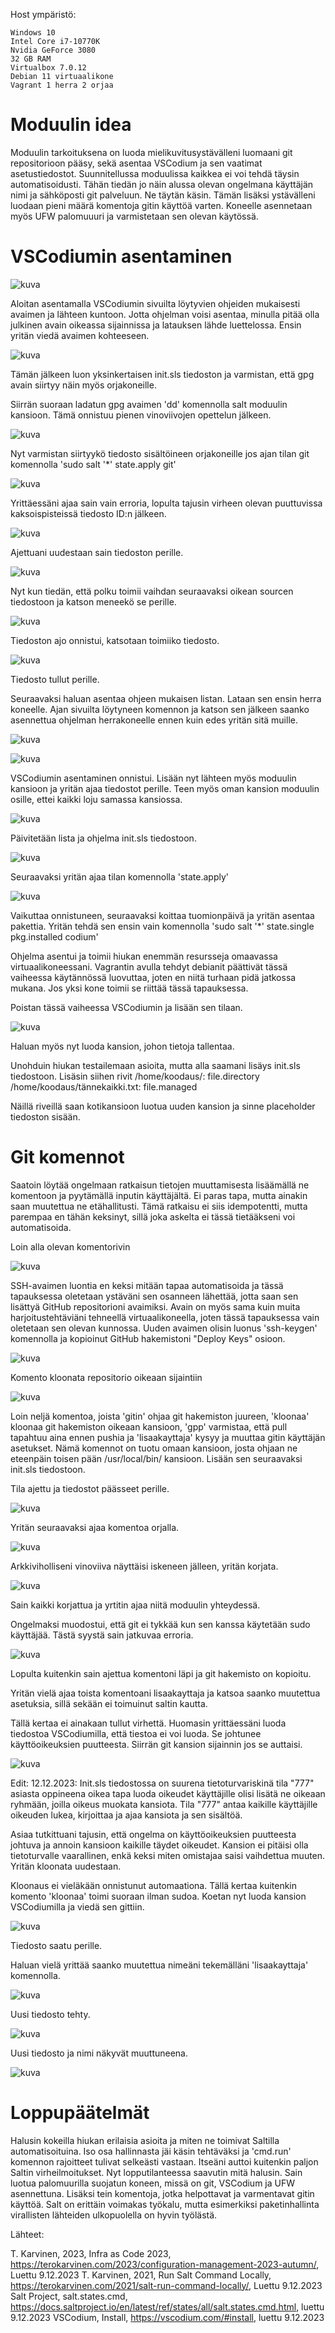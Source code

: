 Host ympäristö:

    Windows 10
    Intel Core i7-10770K
    Nvidia GeForce 3080
    32 GB RAM
    Virtualbox 7.0.12
    Debian 11 virtuaalikone
    Vagrant 1 herra 2 orjaa


# Moduulin idea

Moduulin tarkoituksena on luoda mielikuvitusystävälleni luomaani git repositorioon pääsy, sekä asentaa VSCodium ja sen vaatimat asetustiedostot. Suunnitellussa moduulissa kaikkea ei voi tehdä täysin automatisoidusti.
Tähän tiedän jo näin alussa olevan ongelmana käyttäjän nimi ja sähköposti git palveluun. Ne täytän käsin.
Tämän lisäksi ystävälleni luodaan pieni määrä komentoja gitin käyttöä varten. Koneelle asennetaan myös UFW palomuuuri ja varmistetaan sen olevan käytössä.

# VSCodiumin asentaminen


![kuva](https://github.com/panupeltola/palvelimet/assets/148875059/41844f0c-b45b-400e-98ed-d40e62f8b9e4)



Aloitan asentamalla VSCodiumin sivuilta löytyvien ohjeiden mukaisesti avaimen ja lähteen kuntoon. Jotta ohjelman voisi asentaa, minulla pitää olla julkinen avain oikeassa sijainnissa ja latauksen lähde luettelossa.
Ensin yritän viedä avaimen kohteeseen.


![kuva](https://github.com/panupeltola/palvelimet/assets/148875059/08de8298-4dd2-47ba-bce8-6e7e73e835f6)

Tämän jälkeen luon yksinkertaisen init.sls tiedoston ja varmistan, että gpg avain siirtyy näin myös orjakoneille.

Siirrän suoraan ladatun gpg avaimen 'dd' komennolla salt moduulin kansioon. Tämä onnistuu pienen vinoviivojen opettelun jälkeen.

![kuva](https://github.com/panupeltola/palvelimet/assets/148875059/6302cc83-f97b-4a30-84af-af652eb35b3d)


Nyt varmistan siirtyykö tiedosto sisältöineen orjakoneille jos ajan tilan git komennolla 'sudo salt '*' state.apply git'

![kuva](https://github.com/panupeltola/palvelimet/assets/148875059/075592b2-f8e8-4519-b7f6-1c7d8b5efea0)


Yrittäessäni ajaa sain vain erroria, lopulta tajusin virheen olevan puuttuvissa kaksoispisteissä tiedosto ID:n jälkeen.

![kuva](https://github.com/panupeltola/palvelimet/assets/148875059/0c27f98d-d731-48ed-ad17-ac63c2206ee2)

Ajettuani uudestaan sain tiedoston perille.


![kuva](https://github.com/panupeltola/palvelimet/assets/148875059/46904a49-cc8f-4ff6-bcfc-64b8d48dc6f8)

Nyt kun tiedän, että polku toimii vaihdan seuraavaksi oikean sourcen tiedostoon ja katson meneekö se perille.

![kuva](https://github.com/panupeltola/palvelimet/assets/148875059/8a55173a-0ad6-48d9-86c9-2ea9a2ce221e)


Tiedoston ajo onnistui, katsotaan toimiiko tiedosto.

![kuva](https://github.com/panupeltola/palvelimet/assets/148875059/a68d3215-e95c-403f-ba46-4e8e906c42f9)

Tiedosto tullut perille.

Seuraavaksi haluan asentaa ohjeen mukaisen listan. Lataan sen ensin herra koneelle.
Ajan sivuilta löytyneen komennon ja katson sen jälkeen saanko asennettua ohjelman herrakoneelle ennen kuin edes yritän sitä muille.

![kuva](https://github.com/panupeltola/palvelimet/assets/148875059/192a04d8-f50f-4e2f-95ae-ebc988eb719a)


![kuva](https://github.com/panupeltola/palvelimet/assets/148875059/a846d30c-dd1d-4843-bb4f-74bb73e318b4)


VSCodiumin asentaminen onnistui. Lisään nyt lähteen myös moduulin kansioon ja yritän ajaa tiedostot perille. Teen myös oman kansion moduulin osille, ettei kaikki loju samassa kansiossa.

![kuva](https://github.com/panupeltola/palvelimet/assets/148875059/744cfdd7-2103-4d70-8bfd-21ddfca53007)

Päivitetään lista ja ohjelma init.sls tiedostoon.

![kuva](https://github.com/panupeltola/palvelimet/assets/148875059/1e026226-eca2-43e0-9905-c1889a3b7bac)


Seuraavaksi yritän ajaa tilan komennolla 'state.apply'

![kuva](https://github.com/panupeltola/palvelimet/assets/148875059/143ad523-629c-4b6b-be57-2733bafc15cb)

Vaikuttaa onnistuneen, seuraavaksi koittaa tuomionpäivä ja yritän asentaa pakettia. Yritän tehdä sen ensin vain komennolla 'sudo salt '*' state.single pkg.installed codium'

Ohjelma asentui ja toimii hiukan enemmän resursseja omaavassa virtuaalikoneessani. Vagrantin avulla tehdyt debianit päättivät tässä vaiheessa käytännössä luovuttaa, joten en niitä turhaan pidä jatkossa mukana.
Jos yksi kone toimii se riittää tässä tapauksessa.

Poistan tässä vaiheessa VSCodiumin ja lisään sen tilaan.

![kuva](https://github.com/panupeltola/palvelimet/assets/148875059/2f85d871-780c-4483-971b-7f4dd0a0e200)

Haluan myös nyt luoda kansion, johon tietoja tallentaa.


Unohduin hiukan testailemaan asioita, mutta alla saamani lisäys init.sls tiedostoon. Lisäsin siihen rivit
/home/koodaus/:
  file.directory
/home/koodaus/tännekaikki.txt:
  file.managed

Näillä riveillä saan kotikansioon luotua uuden kansion ja sinne placeholder tiedoston sisään.

# Git komennot

Saatoin löytää ongelmaan ratkaisun tietojen muuttamisesta lisäämällä ne komentoon ja pyytämällä inputin käyttäjältä. Ei paras tapa, mutta ainakin saan muutettua ne etähallitusti.
Tämä ratkaisu ei siis idempotentti, mutta parempaa en tähän keksinyt, sillä joka askelta ei tässä tietääkseni voi automatisoida.

Loin alla olevan komentorivin

![kuva](https://github.com/panupeltola/palvelimet/assets/148875059/ebfcdca7-c7f7-4075-a980-98290a5a6da4)


SSH-avaimen luontia en keksi mitään tapaa automatisoida ja tässä tapauksessa oletetaan ystäväni sen osanneen lähettää, jotta saan sen lisättyä GitHub repositorioni avaimiksi.
Avain on myös sama kuin muita harjoitustehtäviäni tehneellä virtuaalikoneella, joten tässä tapauksessa vain oletetaan sen olevan kunnossa.
Uuden avaimen olisin luonus 'ssh-keygen' komennolla ja kopioinut GitHub hakemistoni "Deploy Keys" osioon.

![kuva](https://github.com/panupeltola/palvelimet/assets/148875059/87eb528f-585c-47fa-8ac9-b7ee221c8ebe)

Komento kloonata repositorio oikeaan sijaintiin

![kuva](https://github.com/panupeltola/palvelimet/assets/148875059/cd0faeb9-861e-4cdc-8ba5-e4caa895c088)

Loin neljä komentoa, joista 'gitin' ohjaa git hakemiston juureen, 'kloonaa' kloonaa git hakemiston oikeaan kansioon, 'gpp' varmistaa, että pull tapahtuu aina ennen pushia ja 'lisaakayttaja' kysyy ja muuttaa gitin käyttäjän asetukset.
Nämä komennot on tuotu omaan kansioon, josta ohjaan ne eteenpäin toisen pään /usr/local/bin/ kansioon.
Lisään sen seuraavaksi init.sls tiedostoon.

Tila ajettu ja tiedostot päässeet perille.

![kuva](https://github.com/panupeltola/palvelimet/assets/148875059/91340f54-4e35-46bc-9785-34e1cb592deb)

Yritän seuraavaksi ajaa komentoa orjalla.

![kuva](https://github.com/panupeltola/palvelimet/assets/148875059/5acfd375-e8a1-4a62-9efb-6fecd02cccb2)

Arkkiviholliseni vinoviiva näyttäisi iskeneen jälleen, yritän korjata.


![kuva](https://github.com/panupeltola/palvelimet/assets/148875059/4c05d0ca-519f-44f7-b958-0b44cd11f191)


Sain kaikki korjattua ja yrtitin ajaa niitä moduulin yhteydessä.

Ongelmaksi muodostui, että git ei tykkää kun sen kanssa käytetään sudo käyttäjää. Tästä syystä sain jatkuvaa erroria.

![kuva](https://github.com/panupeltola/palvelimet/assets/148875059/adb447ce-5433-4668-892d-30af7e7c0cf4)

Lopulta kuitenkin sain ajettua komentoni läpi ja git hakemisto on kopioitu.

Yritän vielä ajaa toista komentoani lisaakayttaja ja katsoa saanko muutettua asetuksia, sillä sekään ei toimuinut saltin kautta.

Tällä kertaa ei ainakaan tullut virhettä.
Huomasin yrittäessäni luoda tiedostoa VSCodiumilla, että tiestoa ei voi luoda. Se johtunee käyttöoikeuksien puutteesta.
Siirrän git kansion sijainnin jos se auttaisi.

![kuva](https://github.com/panupeltola/palvelimet/assets/148875059/3869b91c-9689-4b8a-9428-35705f613db4)

Edit: 12.12.2023:
Init.sls tiedostossa on suurena tietoturvariskinä tila "777" asiasta oppineena oikea tapa luoda oikeudet käyttäjille olisi lisätä ne oikeaan ryhmään, joilla oikeus muokata kansiota. Tila "777" antaa kaikille käyttäjille oikeuden lukea, kirjoittaa ja ajaa kansiota ja sen sisältöä.

Asiaa tutkittuani tajusin, että ongelma on käyttöoikeuksien puutteesta johtuva ja annoin kansioon kaikille täydet oikeudet. Kansion ei pitäisi olla tietoturvalle vaarallinen, enkä keksi miten omistajaa saisi vaihdettua muuten. Yritän kloonata uudestaan.

Kloonaus ei vieläkään onnistunut automaationa. Tällä kertaa kuitenkin komento 'kloonaa' toimi suoraan ilman sudoa.
Koetan nyt luoda kansion VSCodiumilla ja viedä sen gittiin.

![kuva](https://github.com/panupeltola/palvelimet/assets/148875059/43b200d1-f379-4169-b2c2-c71d39b30c0e)


Tiedosto saatu perille.

Haluan vielä yrittää saanko muutettua nimeäni tekemälläni 'lisaakayttaja' komennolla.

![kuva](https://github.com/panupeltola/palvelimet/assets/148875059/5b61fb59-e1a1-45b3-96e2-bf0fb85f7b82)


Uusi tiedosto tehty.

![kuva](https://github.com/panupeltola/palvelimet/assets/148875059/f8680f04-5061-494b-b899-d4284cfd31ee)

Uusi tiedosto ja nimi näkyvät muuttuneena.

![kuva](https://github.com/panupeltola/palvelimet/assets/148875059/e7ba9183-2b97-4049-968e-4849a05f74fc)


# Loppupäätelmät

Halusin kokeilla hiukan erilaisia asioita ja miten ne toimivat Saltilla automatisoituina. Iso osa hallinnasta jäi käsin tehtäväksi ja 'cmd.run' komennon rajoitteet tulivat selkeästi vastaan. Itseäni auttoi kuitenkin paljon Saltin virheilmoitukset.
Nyt lopputilanteessa saavutin mitä halusin. Sain luotua palomuurilla suojatun koneen, missä on git, VSCodium ja UFW asennettuna. Lisäksi tein komentoja, jotka helpottavat ja varmentavat gitin käyttöä. Salt on erittäin voimakas työkalu, mutta esimerkiksi paketinhallinta virallisten lähteiden ulkopuolella on hyvin työlästä.

Lähteet:

T. Karvinen, 2023, Infra as Code 2023, https://terokarvinen.com/2023/configuration-management-2023-autumn/, Luettu 9.12.2023
T. Karvinen, 2021, Run Salt Command Locally, https://terokarvinen.com/2021/salt-run-command-locally/, Luettu 9.12.2023
Salt Project, salt.states.cmd, https://docs.saltproject.io/en/latest/ref/states/all/salt.states.cmd.html, luettu 9.12.2023
VSCodium, Install, https://vscodium.com/#install, luettu 9.12.2023






  
  









